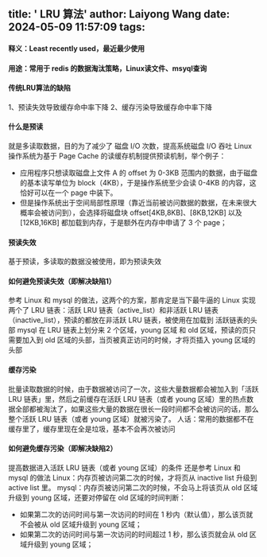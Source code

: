 title: ' LRU 算法'
author: Laiyong Wang
date: 2024-05-09 11:57:09
tags:
---
#### 释义：Least recently used，最近最少使用
#### 用途：常用于 redis 的数据淘汰策略，Linux读文件、msyql查询

#### 传统LRU算法的缺陷
  1、预读失效导致缓存命中率下降
  2、缓存污染导致缓存命中率下降
#### 什么是预读
  就是多读取数据，目的为了减少了 磁盘 I/O 次数，提高系统磁盘 I/O 吞吐
  Linux 操作系统为基于 Page Cache 的读缓存机制提供预读机制，举个例子：
  - 应用程序只想读取磁盘上文件 A 的 offset 为 0-3KB 范围内的数据，由于磁盘的基本读写单位为 block（4KB），于是操作系统至少会读 0-4KB 的内容，这恰好可以在一个 page 中装下。
  - 但是操作系统出于空间局部性原理（靠近当前被访问数据的数据，在未来很大概率会被访问到），会选择将磁盘块 offset[4KB,8KB]、[8KB,12KB] 以及 [12KB,16KB] 都加载到内存，于是额外在内存中申请了 3 个 page；

#### 预读失效
  基于预读，多读取的数据没被使用，即为预读失效
#### 如何避免预读失效（即解决缺陷1）
  参考 Linux 和 mysql 的做法，这两个的方案，那肯定是当下最牛逼的
  Linux 实现两个了 LRU 链表：活跃 LRU 链表（active_list）和非活跃 LRU 链表（inactive_list），预读的都放在非活跃 LRU 链表，被使用在加载到 活跃链表的头部
  mysql 在 LRU 链表上划分来 2 个区域，young 区域 和 old 区域，预读的页只需要加入到 old 区域的头部，当页被真正访问的时候，才将页插入 young 区域的头部
#### 缓存污染
  批量读取数据的时候，由于数据被访问了一次，这些大量数据都会被加入到「活跃 LRU 链表」里，然后之前缓存在活跃 LRU 链表（或者 young 区域）里的热点数据全部都被淘汰了，如果这些大量的数据在很长一段时间都不会被访问的话，那么整个活跃 LRU 链表（或者 young 区域）就被污染了。
  人话：常用的数据都不在缓存里了，缓存里现在全是垃圾，基本不会再次被访问
  
#### 如何避免缓存污染（即解决缺陷2）
  提高数据进入活跃 LRU 链表（或者 young 区域）的条件
  还是参考 Linux 和 mysql 的做法
  Linux：内存页被访问第二次的时候，才将页从 inactive list 升级到 active list 里。
  mysql：内存页被访问第二次的时候，不会马上将该页从 old 区域升级到 young 区域，还要对停留在 old 区域的时间判断：
  - 如果第二次的访问时间与第一次访问的时间在 1 秒内（默认值），那么该页就不会被从 old 区域升级到 young 区域；
  - 如果第二次的访问时间与第一次访问的时间超过 1 秒，那么该页就会从 old 区域升级到 young 区域；
  
